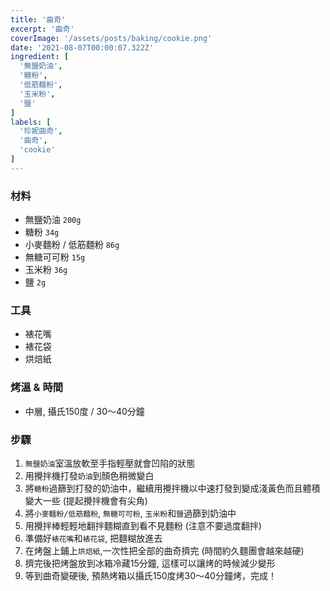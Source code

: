 ```yaml
---
title: '曲奇'
excerpt: '曲奇'
coverImage: '/assets/posts/baking/cookie.png'
date: '2021-08-07T00:00:07.322Z'
ingredient: [
  '無鹽奶油',
  '糖粉',
  '低筋麵粉',
  '玉米粉',
  '鹽'
]
labels: [
  '珍妮曲奇',
  '曲奇',
  'cookie'
]
---
```



### 材料

- 無鹽奶油 `200g`
- 糖粉 `34g`
- 小麥麵粉 / 低筋麵粉 `86g`
- 無糖可可粉 `15g`
- 玉米粉 `36g`
- 鹽 `2g`

### 工具

- 裱花嘴
- 裱花袋
- 烘焙紙


### 烤溫 & 時間

- 中層, 攝氏150度 / 30～40分鐘


### 步驟

1. `無鹽奶油`室溫放軟至手指輕壓就會凹陷的狀態
2. 用攪拌機打發`奶油`到顏色稍微變白
3. 將`糖粉`過篩到打發的奶油中，繼續用攪拌機以中速打發到變成淺黃色而且體積變大一些 (提起攪拌機會有尖角)
4. 將`小麥麵粉/低筋麵粉`, `無糖可可粉`, `玉米粉`和`鹽`過篩到奶油中
5. 用攪拌棒輕輕地翻拌麵糊直到看不見麵粉 (注意不要過度翻拌)
6. 準備好`裱花嘴`和`裱花袋`, 把麵糊放進去
7. 在烤盤上鋪上`烘焙紙`,一次性把全部的曲奇擠完 (時間約久麵團會越來越硬)
8. 擠完後把烤盤放到冰箱冷藏15分鐘, 這樣可以讓烤的時候減少變形
9. 等到曲奇變硬後, 預熱烤箱以攝氏150度烤30～40分鐘烤，完成！